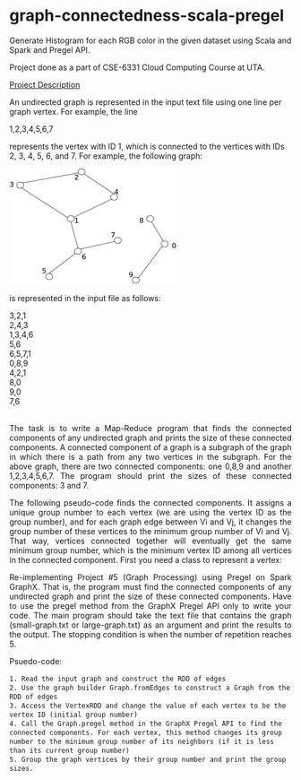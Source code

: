 # graph-connectedness-scala-pregel
Generate Histogram for each RGB color in the given dataset using Scala and Spark and Pregel API.

Project done as a part of CSE-6331 Cloud Computing Course at UTA.

<a href="https://lambda.uta.edu/cse6331/spring20/project8.html">Project Description</a>

<p>An undirected graph is represented in the input text file using one line per graph vertex. For example, the line</p>

<p>1,2,3,4,5,6,7</p>
</p>represents the vertex with ID 1, which is connected to the vertices with IDs 2, 3, 4, 5, 6, and 7. For example, the following graph:</p>

<img src="https://raw.githubusercontent.com/c-deshpande/graph-connectedness/master/img/p2.png"/>

<p>is represented in the input file as follows:</p>
3,2,1
<br>
2,4,3
<br>
1,3,4,6
<br>
5,6
<br>
6,5,7,1
<br>
0,8,9
<br>
4,2,1
<br>
8,0
<br>
9,0
<br>
7,6
<br>
<br>
<p style="text-align: justify; text-justify: inter-word;">
The task is to write a Map-Reduce program that finds the connected components of any undirected graph and prints the size of these connected components. A connected component of a graph is a subgraph of the graph in which there is a path from any two vertices in the subgraph. For the above graph, there are two connected components: one 0,8,9 and another 1,2,3,4,5,6,7. The program should print the sizes of these connected components: 3 and 7.
</p>

<p style="text-align: justify; text-justify: inter-word;">
The following pseudo-code finds the connected components. It assigns a unique group number to each vertex (we are using the vertex ID as the group number), and for each graph edge between Vi and Vj, it changes the group number of these vertices to the minimum group number of Vi and Vj. That way, vertices connected together will eventually get the same minimum group number, which is the minimum vertex ID among all vertices in the connected component. First you need a class to represent a vertex:
</p>

<p style="text-align: justify; text-justify: inter-word;">
Re-implementing Project #5 (Graph Processing) using Pregel on Spark GraphX. That is, the program must find the connected components of any undirected graph and print the size of these connected components. Have to use the pregel method from the GraphX Pregel API only to write your code. The main program should take the text file that contains the graph (small-graph.txt or large-graph.txt) as an argument and print the results to the output. The stopping condition is when the number of repetition reaches 5.
<p>

Psuedo-code:

```
1. Read the input graph and construct the RDD of edges
2. Use the graph builder Graph.fromEdges to construct a Graph from the RDD of edges
3. Access the VertexRDD and change the value of each vertex to be the vertex ID (initial group number)
4. Call the Graph.pregel method in the GraphX Pregel API to find the connected components. For each vertex, this method changes its group number to the minimum group number of its neighbors (if it is less than its current group number)
5. Group the graph vertices by their group number and print the group sizes. 
```
